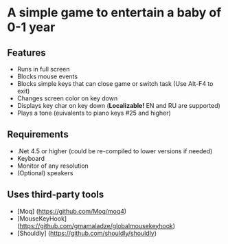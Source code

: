 # A simple game to entertain a baby of 0-1 year

## Features

* Runs in full screen
* Blocks mouse events
* Blocks simple keys that can close game or switch task (Use Alt-F4 to exit)
* Changes screen color on key down
* Displays key char on key down (**Localizable!** EN and RU are supported)
* Plays a tone (euivalents to piano keys #25 and higher)

## Requirements

* .Net 4.5 or higher (could be re-compiled to lower versions if needed)
* Keyboard
* Monitor of any resolution
* (Optional) speakers

## Uses third-party tools

* [Moq] (https://github.com/Moq/moq4)
* [MouseKeyHook] (https://github.com/gmamaladze/globalmousekeyhook)
* [Shouldly] (https://github.com/shouldly/shouldly)
